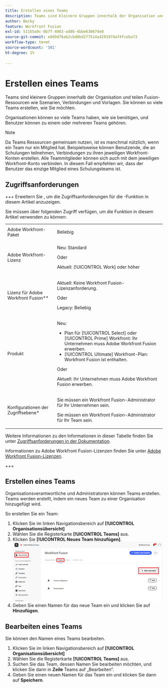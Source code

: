```yaml
---
title: Erstellen eines Teams
description: Teams sind kleinere Gruppen innerhalb der Organisation und teilen Fusion-Ressourcen wie Szenarien, Verbindungen und Vorlagen. Sie können so viele Teams erstellen, wie Sie möchten.
author: Becky
feature: Workfront Fusion
exl-id: 511b5a9c-0b7f-4003-ad86-4bbe630674e0
source-git-commit: e0d9d76ab2cbd8bd277514a4291974af4fceba73
workflow-type: tm+mt
source-wordcount: '381'
ht-degree: 1%

---
```


# Erstellen eines Teams

Teams sind kleinere Gruppen innerhalb der Organisation und teilen Fusion-Ressourcen wie Szenarien, Verbindungen und Vorlagen. Sie können so viele Teams erstellen, wie Sie möchten.

Organisationen können so viele Teams haben, wie sie benötigen, und Benutzer können zu einem oder mehreren Teams gehören.

>[!NOTE]
>
>Da Teams Ressourcen gemeinsam nutzen, ist es manchmal nützlich, wenn ein Team nur ein Mitglied hat. Beispielsweise können Benutzende, die an Schulungen teilnehmen, Verbindungen zu ihren jeweiligen Workfront-Konten erstellen. Alle Teammitglieder können sich auch mit dem jeweiligen Workfront-Konto verbinden. In diesem Fall empfehlen wir, dass der Benutzer das einzige Mitglied eines Schulungsteams ist.

## Zugriffsanforderungen

+++ Erweitern Sie , um die Zugriffsanforderungen für die -Funktion in diesem Artikel anzuzeigen.

Sie müssen über folgenden Zugriff verfügen, um die Funktion in diesem Artikel verwenden zu können:

<table style="table-layout:auto">
 <col> 
 <col> 
 <tbody> 
  <tr> 
   <td role="rowheader">Adobe Workfront-Paket</td> 
   <td> <p>Beliebig</p> </td> 
  </tr> 
  <tr data-mc-conditions=""> 
   <td role="rowheader">Adobe Workfront-Lizenz</td> 
   <td> <p>Neu: Standard</p><p>Oder</p><p>Aktuell: [!UICONTROL Work] oder höher</p> </td> 
  </tr> 
  <tr> 
   <td role="rowheader">Lizenz für Adobe Workfront Fusion**</td> 
   <td>
   <p>Aktuell: Keine Workfront Fusion-Lizenzanforderung.</p>
   <p>Oder</p>
   <p>Legacy: Beliebig </p>
   </td> 
  </tr> 
  <tr> 
   <td role="rowheader">Produkt</td> 
   <td>
   <p>Neu:</p> <ul><li>Plan für [!UICONTROL Select] oder [!UICONTROL Prime] Workfront: Ihr Unternehmen muss Adobe Workfront Fusion erwerben.</li><li>[!UICONTROL Ultimate] Workfront-Plan: Workfront Fusion ist enthalten.</li></ul>
   <p>Oder</p>
   <p>Aktuell: Ihr Unternehmen muss Adobe Workfront Fusion erwerben.</p>
   </td> 
  </tr>
  <tr data-mc-conditions=""> 
   <td role="rowheader">Konfigurationen der Zugriffsebene*</td> 
   <td> 
     <p>Sie müssen ein Workfront Fusion-Administrator für Ihr Unternehmen sein.</p>
     <p>Sie müssen ein Workfront Fusion-Administrator für Ihr Team sein.</p>
   </td> 
  </tr> 
   </td> 
  </tr> 
 </tbody> 
</table>

Weitere Informationen zu den Informationen in dieser Tabelle finden Sie unter [Zugriffsanforderungen in der Dokumentation](/help/workfront-fusion/references/licenses-and-roles/access-level-requirements-in-documentation.md).

Informationen zu Adobe Workfront Fusion-Lizenzen finden Sie unter [Adobe Workfront Fusion-Lizenzen](/help/workfront-fusion/set-up-and-manage-workfront-fusion/licensing-operations-overview/license-automation-vs-integration.md).

+++



## Erstellen eines Teams

Organisationsverantwortliche und Administratoren können Teams erstellen. Teams werden erstellt, indem ein neues Team zu einer Organisation hinzugefügt wird.

So erstellen Sie ein Team:

1. Klicken Sie im linken Navigationsbereich auf **[!UICONTROL Organisationsübersicht]**
1. Wählen Sie die Registerkarte **[!UICONTROL Teams]** aus.
1. Klicken Sie **[!UICONTROL Neues Team hinzufügen]**.
   ![Team erstellen](assets/create-new-team-button.png)
1. Geben Sie einen Namen für das neue Team ein und klicken Sie auf **Hinzufügen**.

## Bearbeiten eines Teams

Sie können den Namen eines Teams bearbeiten.

1. Klicken Sie im linken Navigationsbereich auf **[!UICONTROL Organisationsübersicht]**
1. Wählen Sie die Registerkarte **[!UICONTROL Teams]** aus.
1. Suchen Sie das Team, dessen Namen Sie bearbeiten möchten, und klicken Sie dann in **Zeile** Teams auf „Bearbeiten“.
1. Geben Sie einen neuen Namen für das Team ein und klicken Sie dann auf **Speichern**.

